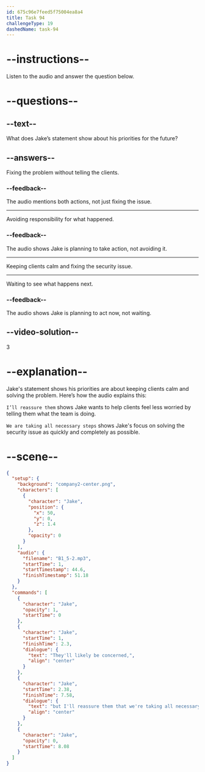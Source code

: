 ```yaml
---
id: 675c96e7feed5f75004ea8a4
title: Task 94
challengeType: 19
dashedName: task-94
---
```

<!-- (Audio) Jake: They'll likely be concerned, but I’ll reassure them that we are taking all necessary steps to secure our systems. -->

# --instructions--

Listen to the audio and answer the question below.

# --questions--

## --text--

What does Jake’s statement show about his priorities for the future?

## --answers--

Fixing the problem without telling the clients.

### --feedback--

The audio mentions both actions, not just fixing the issue.

---

Avoiding responsibility for what happened.

### --feedback--

The audio shows Jake is planning to take action, not avoiding it.

---

Keeping clients calm and fixing the security issue.

---

Waiting to see what happens next.

### --feedback--

The audio shows Jake is planning to act now, not waiting.

## --video-solution--

3

# --explanation--

Jake's statement shows his priorities are about keeping clients calm and solving the problem. Here’s how the audio explains this:

`I’ll reassure them` shows Jake wants to help clients feel less worried by telling them what the team is doing.  

`We are taking all necessary steps` shows Jake's focus on solving the security issue as quickly and completely as possible.  

# --scene--

```json
{
  "setup": {
    "background": "company2-center.png",
    "characters": [
      {
        "character": "Jake",
        "position": {
          "x": 50,
          "y": 0,
          "z": 1.4
        },
        "opacity": 0
      }
    ],
    "audio": {
      "filename": "B1_5-2.mp3",
      "startTime": 1,
      "startTimestamp": 44.6,
      "finishTimestamp": 51.18
    }
  },
  "commands": [
    {
      "character": "Jake",
      "opacity": 1,
      "startTime": 0
    },
    {
      "character": "Jake",
      "startTime": 1,
      "finishTime": 2.3,
      "dialogue": {
        "text": "They'll likely be concerned,",
        "align": "center"
      }
    },
    {
      "character": "Jake",
      "startTime": 2.38,
      "finishTime": 7.58,
      "dialogue": {
        "text": "but I'll reassure them that we're taking all necessary steps to secure our systems.",
        "align": "center"
      }
    },
    {
      "character": "Jake",
      "opacity": 0,
      "startTime": 8.08
    }
  ]
}
```
